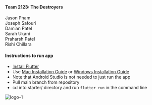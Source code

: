 #### Team 2123: The Destroyers
Jason Pham </br>
Joseph Safouri </br>
Damian Patel </br>
Sarah Ukani </br>
Praharsh Patel </br>
Rishi Chillara</br>

#### Instructions to run app
- [Install Flutter](https://docs.flutter.dev/get-started/install)
- Use [Mac Installation Guide](https://docs.flutter.dev/get-started/install/macos) or [Windows Installation Guide](https://docs.flutter.dev/get-started/install/windows)
- Note that Android Studio is not needed to just run the app
- Pull main branch from repository
- cd into starter/ directory and run `flutter run` in the command line

![logo-1](https://user-images.githubusercontent.com/70985186/154367134-4963a12a-ed37-4089-8d87-2db25e7b9c9c.svg)

